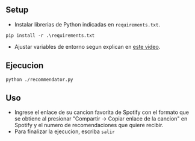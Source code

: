 ## Setup
- Instalar librerias de Python indicadas en `requirements.txt`.
```
pip install -r .\requirements.txt
```
- Ajustar variables de entorno segun explican en [este video](https://youtu.be/kaBVN8uP358).

## Ejecucion
```
python ./recommendator.py
```

## Uso
- Ingrese el enlace de su cancion favorita de Spotify con el formato que se obtiene al presionar "Compartir -> Copiar enlace de la cancion" en Spotify y el numero de recomendaciones que quiere recibir.
- Para finalizar la ejecucion, escriba `salir`
